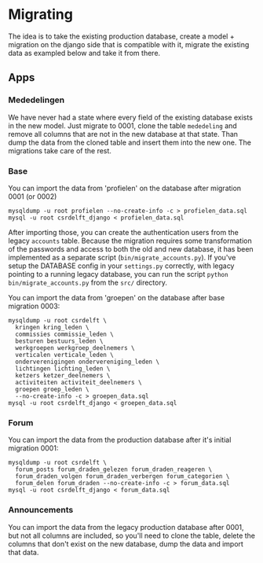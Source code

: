 # Migrating

The idea is to take the existing production database, create a model + migration on the django side
that is compatible with it, migrate the existing data as exampled below and take it from there.

## Apps

### Mededelingen

We have never had a state where every field of the existing database exists in the new model.
Just migrate to 0001, clone the table `mededeling` and remove all columns that are not in the
new database at that state.
Than dump the data from the cloned table and insert them into the new one.
The migrations take care of the rest.

### Base

You can import the data from 'profielen' on the database after migration 0001 (or 0002)

    mysqldump -u root profielen --no-create-info -c > profielen_data.sql
    mysql -u root csrdelft_django < profielen_data.sql

After importing those, you can create the authentication users from the legacy `accounts` table.
Because the migration requires some transformation of the passwords and access to both
the old and new database, it has been implemented as a separate script (`bin/migrate_accounts.py`).
If you've setup the DATABASE config in your `settings.py` correctly, with legacy pointing to
a running legacy database, you can run the script `python bin/migrate_accounts.py` from the `src/`
directory.

You can import the data from 'groepen' on the database after base migration 0003:

    mysqldump -u root csrdelft \
      kringen kring_leden \
      commissies commissie_leden \
      besturen bestuurs_leden \
      werkgroepen werkgroep_deelnemers \
      verticalen verticale_leden \
      onderverenigingen ondervereniging_leden \
      lichtingen lichting_leden \
      ketzers ketzer_deelnemers \
      activiteiten activiteit_deelnemers \
      groepen groep_leden \
      --no-create-info -c > groepen_data.sql
    mysql -u root csrdelft_django < groepen_data.sql

### Forum

You can import the data from the production database after it's initial migration 0001:

    mysqldump -u root csrdelft \
      forum_posts forum_draden_gelezen forum_draden_reageren \
      forum_draden_volgen forum_draden_verbergen forum_categorien \
      forum_delen forum_draden --no-create-info -c > forum_data.sql
    mysql -u root csrdelft_django < forum_data.sql

### Announcements

You can import the data from the legacy production database after 0001, but not all columns are
included, so you'll need to clone the table, delete the columns that don't exist on the new
database, dump the data and import that data.
